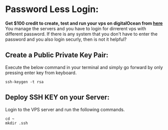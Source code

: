 # Password Less Login:
**Get $100 credit to create, test and run your vps on digitalOcean from [here](https://m.do.co/c/dbeec3f48f6f)**
You manage the servers and you have to login for dirrerent vps with different password. If there is any system that you don't have to enter the password and you also login securly, then is not it helpful? 
## Create a Public Private Key Pair:
Execute the below command in your terminal and simply go forward by only pressing enter key from keyboard.
```
ssh-keygen -t rsa
```

## Deploy SSH KEY on your Server:
Login to the VPS server and run the following commands.
```
cd ~
mkdir .ssh
```
